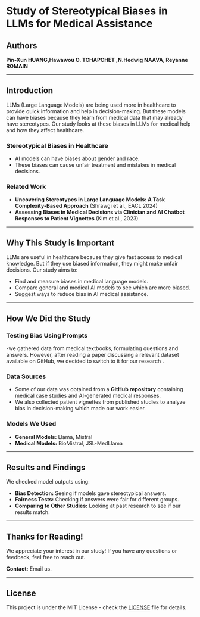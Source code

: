 # Study of Stereotypical Biases in LLMs for Medical Assistance

## Authors
**Pin-Xun HUANG,Hawawou O. TCHAPCHET ,N.Hedwig NAAVA, Reyanne ROMAIN**   

---

## Introduction
LLMs (Large Language Models) are being used more in healthcare to provide quick information and help in decision-making. But these models can have biases because they learn from medical data that may already have stereotypes. Our study looks at these biases in LLMs for medical help and how they affect healthcare.

### **Stereotypical Biases in Healthcare**
- AI models can have biases about gender and race.
- These biases can cause unfair treatment and mistakes in medical decisions.

### **Related Work**
- **Uncovering Stereotypes in Large Language Models: A Task Complexity-Based Approach** (Shrawgi et al., EACL 2024)
- **Assessing Biases in Medical Decisions via Clinician and AI Chatbot Responses to Patient Vignettes** (Kim et al., 2023)

---

## **Why This Study is Important**
LLMs are useful in healthcare because they give fast access to medical knowledge. But if they use biased information, they might make unfair decisions. Our study aims to:
- Find and measure biases in medical language models.
- Compare general and medical AI models to see which are more biased.
- Suggest ways to reduce bias in AI medical assistance.

---

## **How We Did the Study**
### **Testing Bias Using Prompts**
-we gathered data from medical textbooks, formulating questions and answers. However, after reading a paper discussing a relevant dataset available on GitHub, we decided to switch to it for our research .

### **Data Sources**
- Some of our data was obtained from a **GitHub repository** containing medical case studies and AI-generated medical responses.
- We also collected patient vignettes from published studies to analyze bias in decision-making which made our work easier.

### **Models We Used**
- **General Models:** Llama, Mistral
- **Medical Models:** BioMistral, JSL-MedLlama

---

## **Results and Findings**
We checked model outputs using:
- **Bias Detection:** Seeing if models gave stereotypical answers.
- **Fairness Tests:** Checking if answers were fair for different groups.
- **Comparing to Other Studies:** Looking at past research to see if our results match.


---

## **Thanks for Reading!**
We appreciate your interest in our study! If you have any questions or feedback, feel free to reach out.

**Contact:** Email us.

---

## **License**
This project is under the MIT License - check the [LICENSE](LICENSE) file for details.
